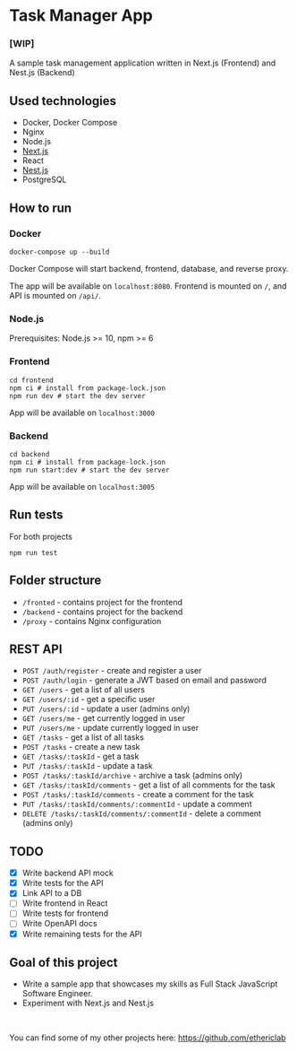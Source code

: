 # Task Manager App

### [WIP]
A sample task management application written in Next.js (Frontend) and Nest.js (Backend)

## Used technologies

- Docker, Docker Compose
- Nginx
- Node.js
- [Next.js](https://nextjs.org/)
- React
- [Nest.js](https://nestjs.com/)
- PostgreSQL

## How to run

### Docker

```shell script
docker-compose up --build
```

Docker Compose will start backend, frontend, database, and reverse proxy.

The app will be available on `localhost:8080`. Frontend is mounted on `/`, and API is mounted on `/api/`.

### Node.js

Prerequisites: Node.js >= 10, npm >= 6

### Frontend

```shell script
cd frontend
npm ci # install from package-lock.json
npm run dev # start the dev server
```

App will be available on `localhost:3000`

### Backend

```shell script
cd backend
npm ci # install from package-lock.json
npm run start:dev # start the dev server
```

App will be available on `localhost:3005`

## Run tests

For both projects

```shell script
npm run test
```

## Folder structure

- `/fronted` - contains project for the frontend
- `/backend` - contains project for the backend
- `/proxy` - contains Nginx configuration

## REST API

- `POST /auth/register` - create and register a user
- `POST /auth/login` - generate a JWT based on email and password
- `GET /users` - get a list of all users
- `GET /users/:id` - get a specific user
- `PUT /users/:id` - update a user (admins only)
- `GET /users/me` - get currently logged in user
- `PUT /users/me` - update currently logged in user
- `GET /tasks` - get a list of all tasks
- `POST /tasks` - create a new task 
- `GET /tasks/:taskId` - get a task
- `PUT /tasks/:taskId` - update a task
- `POST /tasks/:taskId/archive` - archive a task (admins only)
- `GET /tasks/:taskId/comments` - get a list of all comments for the task
- `POST /tasks/:taskId/comments` - create a comment for the task
- `PUT /tasks/:taskId/comments/:commentId` - update a comment
- `DELETE /tasks/:taskId/comments/:commentId` - delete a comment (admins only)

## TODO

- [x] Write backend API mock
- [x] Write tests for the API
- [x] Link API to a DB
- [ ] Write frontend in React
- [ ] Write tests for frontend
- [ ] Write OpenAPI docs
- [x] Write remaining tests for the API

## Goal of this project

- Write a sample app that showcases my skills as Full Stack JavaScript Software Engineer.
- Experiment with Next.js and Nest.js

<br>

You can find some of my other projects here: https://github.com/ethericlab 
